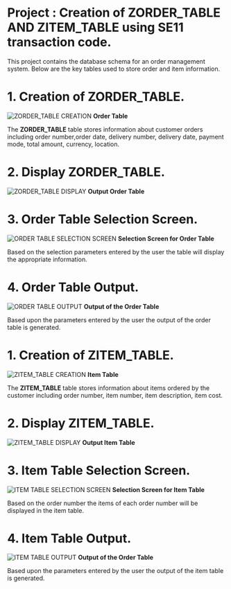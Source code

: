 # Project : Creation of  ZORDER_TABLE AND ZITEM_TABLE using SE11 transaction code.

This project contains the database schema for an order management system. Below are the key tables used to store order and item information.

# 1. Creation of ZORDER_TABLE.

![ZORDER_TABLE CREATION](https://github.com/user-attachments/assets/f339d97b-facd-4f4c-905b-4bc4c391edfd)
**Order Table**

The **ZORDER_TABLE** table stores information about customer orders including order number,order date, delivery number, delivery date, payment mode, total amount, currency, location.



# 2. Display ZORDER_TABLE.

![ZORDER_TABLE DISPLAY](https://github.com/user-attachments/assets/a804d75e-76c1-41d9-8ac4-941b3e996a86)
**Output Order Table**



# 3. Order Table Selection Screen.

![ORDER TABLE  SELECTION SCREEN](https://github.com/user-attachments/assets/5258c7fc-459d-483b-9735-7d007913cc16)
**Selection Screen for Order Table**

Based on the selection parameters entered by the user the table will display the appropriate information.



# 4. Order Table Output.

![ORDER TABLE  OUTPUT](https://github.com/user-attachments/assets/e123b325-6ce9-4b93-bbc6-335d8d322c8b)
**Output of the Order Table**

Based upon the parameters entered by the user the output of the order table is generated.



# 1. Creation of ZITEM_TABLE.

![ZITEM_TABLE CREATION](https://github.com/user-attachments/assets/7c715650-57d4-4616-9378-09423fb01f26)
**Item Table**

The **ZITEM_TABLE** table stores information about items ordered by the customer including order number, item number, item description, item cost.



# 2. Display ZITEM_TABLE.

![ZITEM_TABLE DISPLAY](https://github.com/user-attachments/assets/e587c8f8-fcb7-473c-abf9-f80f5cfd188b)
**Output Item Table**



# 3. Item Table Selection Screen.

![ITEM  TABLE SELECTION SCREEN](https://github.com/user-attachments/assets/858c0e82-dc12-4d9c-8d62-2e5343a4c87d)
**Selection Screen for Item Table**

Based on the order number the items of each order number will be displayed in the item table.



# 4. Item Table Output.

![ITEM TABLE  OUTPUT](https://github.com/user-attachments/assets/a352f21e-6b8a-4efa-8812-9568dd27154e)
**Output of the Order Table**

Based upon the parameters entered by the user the output of the item table is generated.










